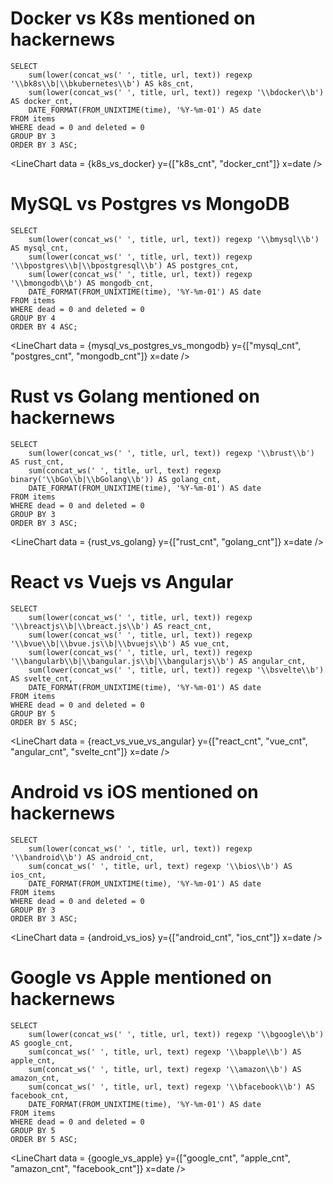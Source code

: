# Docker vs K8s mentioned on hackernews

```k8s_vs_docker
SELECT
    sum(lower(concat_ws(' ', title, url, text)) regexp '\\bk8s\\b|\\bkubernetes\\b') AS k8s_cnt,
    sum(lower(concat_ws(' ', title, url, text)) regexp '\\bdocker\\b') AS docker_cnt,
    DATE_FORMAT(FROM_UNIXTIME(time), '%Y-%m-01') AS date
FROM items
WHERE dead = 0 and deleted = 0
GROUP BY 3
ORDER BY 3 ASC;
```

<LineChart data = {k8s_vs_docker} y={["k8s_cnt", "docker_cnt"]} x=date />

# MySQL vs Postgres vs MongoDB

```mysql_vs_postgres_vs_mongodb
SELECT
    sum(lower(concat_ws(' ', title, url, text)) regexp '\\bmysql\\b') AS mysql_cnt,
    sum(lower(concat_ws(' ', title, url, text)) regexp '\\bpostgres\\b|\\bpostgresql\\b') AS postgres_cnt,
    sum(lower(concat_ws(' ', title, url, text)) regexp '\\bmongodb\\b') AS mongodb_cnt,
    DATE_FORMAT(FROM_UNIXTIME(time), '%Y-%m-01') AS date
FROM items
WHERE dead = 0 and deleted = 0
GROUP BY 4
ORDER BY 4 ASC;
```

<LineChart data = {mysql_vs_postgres_vs_mongodb} y={["mysql_cnt", "postgres_cnt", "mongodb_cnt"]} x=date />

# Rust vs Golang mentioned on hackernews

```rust_vs_golang
SELECT
    sum(lower(concat_ws(' ', title, url, text)) regexp '\\brust\\b') AS rust_cnt,
    sum(concat_ws(' ', title, url, text) regexp binary('\\bGo\\b|\\bGolang\\b')) AS golang_cnt,
    DATE_FORMAT(FROM_UNIXTIME(time), '%Y-%m-01') AS date
FROM items
WHERE dead = 0 and deleted = 0
GROUP BY 3
ORDER BY 3 ASC;
```

<LineChart data = {rust_vs_golang} y={["rust_cnt", "golang_cnt"]} x=date />


# React vs Vuejs vs Angular

```react_vs_vue_vs_angular
SELECT
    sum(lower(concat_ws(' ', title, url, text)) regexp '\\breactjs\\b|\\breact.js\\b') AS react_cnt,
    sum(lower(concat_ws(' ', title, url, text)) regexp '\\bvue\\b|\\bvue.js\\b|\\bvuejs\\b') AS vue_cnt,
    sum(lower(concat_ws(' ', title, url, text)) regexp '\\bangularb\\b|\\bangular.js\\b|\\bangularjs\\b') AS angular_cnt,
    sum(lower(concat_ws(' ', title, url, text)) regexp '\\bsvelte\\b') AS svelte_cnt,
    DATE_FORMAT(FROM_UNIXTIME(time), '%Y-%m-01') AS date
FROM items
WHERE dead = 0 and deleted = 0
GROUP BY 5
ORDER BY 5 ASC;
```

<LineChart data = {react_vs_vue_vs_angular} y={["react_cnt", "vue_cnt", "angular_cnt", "svelte_cnt"]} x=date />


# Android vs iOS mentioned on hackernews

```android_vs_ios
SELECT
    sum(lower(concat_ws(' ', title, url, text)) regexp '\\bandroid\\b') AS android_cnt,
    sum(concat_ws(' ', title, url, text) regexp '\\bios\\b') AS ios_cnt,
    DATE_FORMAT(FROM_UNIXTIME(time), '%Y-%m-01') AS date
FROM items
WHERE dead = 0 and deleted = 0
GROUP BY 3
ORDER BY 3 ASC;
```

<LineChart data = {android_vs_ios} y={["android_cnt", "ios_cnt"]} x=date />


# Google vs Apple mentioned on hackernews

```google_vs_apple
SELECT
    sum(lower(concat_ws(' ', title, url, text)) regexp '\\bgoogle\\b') AS google_cnt,
    sum(concat_ws(' ', title, url, text) regexp '\\bapple\\b') AS apple_cnt,
    sum(concat_ws(' ', title, url, text) regexp '\\amazon\\b') AS amazon_cnt,
    sum(concat_ws(' ', title, url, text) regexp '\\bfacebook\\b') AS facebook_cnt,
    DATE_FORMAT(FROM_UNIXTIME(time), '%Y-%m-01') AS date
FROM items
WHERE dead = 0 and deleted = 0
GROUP BY 5
ORDER BY 5 ASC;
```

<LineChart data = {google_vs_apple} y={["google_cnt", "apple_cnt", "amazon_cnt", "facebook_cnt"]} x=date />

